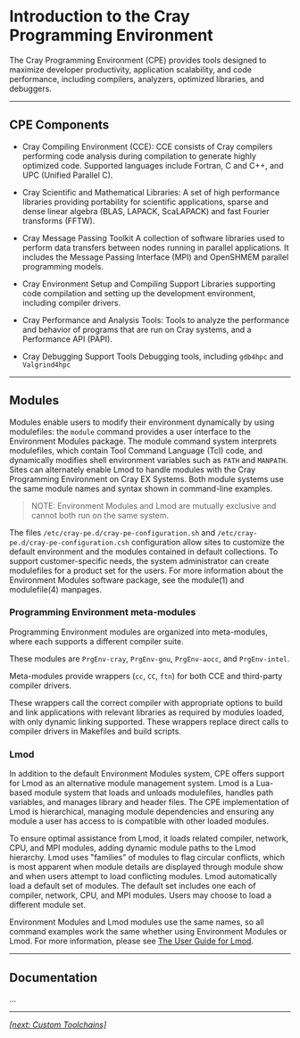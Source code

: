# Introduction to the Cray Programming Environment

The Cray Programming Environment (CPE) provides tools designed to maximize developer productivity, application 
scalability, and code performance, including compilers, analyzers, optimized libraries, and debuggers. 

---

## CPE Components

* Cray Compiling Environment (CCE):
  CCE consists of Cray compilers performing code analysis during compilation to generate highly optimized code. 
  Supported languages include Fortran, C and C++, and UPC (Unified Parallel C).

* Cray Scientific and Mathematical Libraries: 
  A set of high performance libraries providing portability for scientific applications, sparse and dense linear
  algebra (BLAS, LAPACK, ScaLAPACK) and fast Fourier transforms (FFTW).

* Cray Message Passing Toolkit
  A collection of software libraries used to perform data transfers between nodes running in parallel applications. 
  It includes the Message Passing Interface (MPI) and OpenSHMEM parallel programming models. 

* Cray Environment Setup and Compiling Support 
  Libraries supporting code compilation and setting up the development environment, including compiler drivers.

* Cray Performance and Analysis Tools:
  Tools to analyze the performance and behavior of programs that are run on Cray systems, and a Performance API (PAPI).

* Cray Debugging Support Tools
  Debugging tools, including `gdb4hpc` and `Valgrind4hpc`

---

## Modules

Modules enable users to modify their environment dynamically by using modulefiles: the `module` command 
provides a user interface to the Environment Modules package. The module command system interprets modulefiles, 
which contain Tool Command Language (Tcl) code, and dynamically modifies shell environment variables such as 
`PATH` and `MANPATH`.
Sites can alternately enable Lmod to handle modules with the Cray Programming Environment on Cray EX Systems. 
Both module systems use the same module names and syntax shown in command-line examples.

> NOTE: Environment Modules and Lmod are mutually exclusive and cannot both run on the same system.

The files `/etc/cray-pe.d/cray-pe-configuration.sh` and `/etc/cray-pe.d/cray-pe-configuration.csh` configuration 
allow sites to customize the default environment and the modules contained in default collections.
To support customer-specific needs, the system administrator can create modulefiles for a product set for the
users. For more information about the Environment Modules software package, see the module(1) and
modulefile(4) manpages.

### Programming Environment meta-modules

Programming Environment modules are organized into meta-modules, where each supports a different compiler suite. 

These modules are `PrgEnv-cray`, `PrgEnv-gnu`, `PrgEnv-aocc`, and `PrgEnv-intel`. 

Meta-modules provide wrappers (`cc`, `CC`, `ftn`) for both CCE and third-party compiler drivers. 

These wrappers call the correct compiler with appropriate options to build and link applications 
with relevant libraries as required by modules loaded, with only dynamic linking supported. 
These wrappers replace direct calls to compiler drivers in Makefiles and build scripts.


### Lmod

In addition to the default Environment Modules system, CPE offers support for Lmod as an alternative module
management system.
Lmod is a Lua-based module system that loads and unloads modulefiles, handles path variables, and manages
library and header files.
The CPE implementation of Lmod is hierarchical, managing module dependencies and ensuring any module a
user has access to is compatible with other loaded modules. 

To ensure optimal assistance from Lmod, it loads related compiler, network, CPU, and MPI modules, 
adding dynamic module paths to the Lmod hierarchy.
Lmod uses "families” of modules to flag circular conflicts, which is most apparent when module details are
displayed through module show and when users attempt to load conflicting modules.
Lmod automatically load a default set of modules. The default set includes one each of compiler, network, CPU,
and MPI modules. Users may choose to load a different module set.

Environment Modules and Lmod modules use the same names, so all command examples work the same
whether using Environment Modules or Lmod.
For more information, please see [The User Guide for Lmod](https://lmod.readthedocs.io/en/latest/010_user.html).

---

## Documentation

...

---

*[[next: Custom Toolchains]](custom_toolchains.md)*
